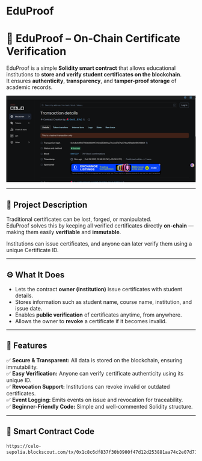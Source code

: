 # EduProof
# 🧾 EduProof – On-Chain Certificate Verification

EduProof is a simple **Solidity smart contract** that allows educational institutions to **store and verify student certificates on the blockchain**.  
It ensures **authenticity**, **transparency**, and **tamper-proof storage** of academic records.  
<p align="center">
  <img src="./Screenshot 2025-10-29 135253.png" alt="EduProof Demo" width="600"/>
</p>

---

## 🎯 Project Description

Traditional certificates can be lost, forged, or manipulated.  
EduProof solves this by keeping all verified certificates directly **on-chain** —  
making them easily **verifiable** and **immutable**.

Institutions can issue certificates, and anyone can later verify them using a unique Certificate ID.

---

## ⚙️ What It Does

- Lets the contract **owner (institution)** issue certificates with student details.  
- Stores information such as student name, course name, institution, and issue date.  
- Enables **public verification** of certificates anytime, from anywhere.  
- Allows the owner to **revoke** a certificate if it becomes invalid.  

---

## 🌟 Features

✅ **Secure & Transparent:** All data is stored on the blockchain, ensuring immutability.  
✅ **Easy Verification:** Anyone can verify certificate authenticity using its unique ID.  
✅ **Revocation Support:** Institutions can revoke invalid or outdated certificates.  
✅ **Event Logging:** Emits events on issue and revocation for traceability.  
✅ **Beginner-Friendly Code:** Simple and well-commented Solidity structure.  

---

## 🧠 Smart Contract Code

```solidity
https://celo-sepolia.blockscout.com/tx/0x1c8c6df837f30b0900f47d12d253881aa74c2e07d71a074ba16fdb9e19646804


